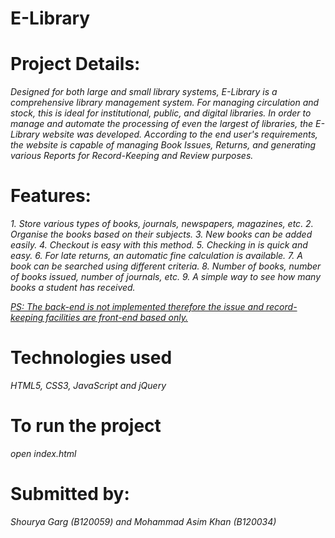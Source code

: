 # E-Library

# Project Details:
*Designed for both large and small library systems, E-Library is a comprehensive library management system. For managing circulation and stock, this is ideal for institutional, public, and digital libraries. In order to manage and automate the processing of even the largest of libraries, the E-Library website was developed. According to the end user's requirements, the website is capable of managing Book Issues, Returns, and generating various Reports for Record-Keeping and Review purposes.*

# Features:
*1. Store various types of books, journals, newspapers, magazines, etc.*
*2. Organise the books based on their subjects.*
*3. New books can be added easily.*
*4. Checkout is easy with this method.*
*5. Checking in is quick and easy.*
*6. For late returns, an automatic fine calculation is available.*
*7. A book can be searched using different criteria.*
*8. Number of books, number of books issued, number of journals, etc.*
*9. A simple way to see how many books a student has received.*

*<ins> PS: The back-end is not implemented therefore the issue and record-keeping facilities are front-end based only. </ins>*

# Technologies used
*HTML5, CSS3, JavaScript and jQuery*

# To run the project 
*open index.html*

# Submitted by:
*Shourya Garg (B120059) and Mohammad Asim Khan (B120034)*
